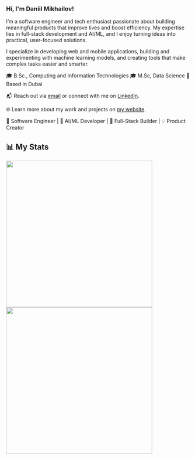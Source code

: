 ### Hi, I'm Daniil Mikhailov!

I’m a software engineer and tech enthusiast passionate about building meaningful products that improve lives and boost efficiency. My expertise lies in full-stack development and AI/ML, and I enjoy turning ideas into practical, user-focused solutions.

I specialize in developing web and mobile applications, building and experimenting with machine learning models, and creating tools that make complex tasks easier and smarter.

🎓 B.Sc., Computing and Information Technologies
🎓 M.Sc, Data Science
📍 Based in Dubai

📬 Reach out via [email](mailto:mikhailoff.daniil@gmail.com) or connect with me on [LinkedIn](https://www.linkedin.com/in/daniilmikhailov/).

🌐 Learn more about my work and projects on [my website](www.daniilmikhailov.com).

🚀 Software Engineer | 🤖 AI/ML Developer | 📱 Full-Stack Builder | 💡 Product Creator

## 📊 My Stats
<div>
  <img src="https://github-readme-streak-stats.herokuapp.com/?user=dnlmkhlv&theme=dark" width="400" />
  <a href="https://leetcode.com/dnlmkhlv/"><img src="https://leetcard.jacoblin.cool/dnlmkhlv?theme=dark" width="400" /></a>
</div>
